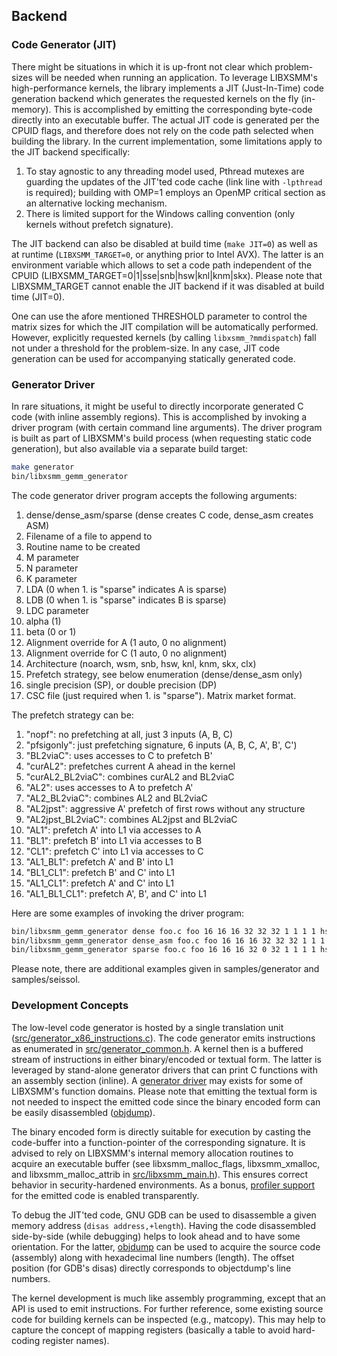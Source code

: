 ## Backend

### Code Generator (JIT)

There might be situations in which it is up-front not clear which problem-sizes will be needed when running an application. To leverage LIBXSMM's high-performance kernels, the library implements a JIT (Just-In-Time) code generation backend which generates the requested kernels on the fly (in-memory). This is accomplished by emitting the corresponding byte-code directly into an executable buffer. The actual JIT code is generated per the CPUID flags, and therefore does not rely on the code path selected when building the library. In the current implementation, some limitations apply to the JIT backend specifically:

1. To stay agnostic to any threading model used, Pthread mutexes are guarding the updates of the JIT'ted code cache (link line with `-lpthread` is required); building with OMP=1 employs an OpenMP critical section as an alternative locking mechanism.
2. There is limited support for the Windows calling convention (only kernels without prefetch signature).

The JIT backend can also be disabled at build time (`make JIT=0`) as well as at runtime (`LIBXSMM_TARGET=0`, or anything prior to Intel&#160;AVX). The latter is an environment variable which allows to set a code path independent of the CPUID (LIBXSMM_TARGET=0&#124;1&#124;sse&#124;snb&#124;hsw&#124;knl&#124;knm&#124;skx). Please note that LIBXSMM_TARGET cannot enable the JIT backend if it was disabled at build time (JIT=0).

One can use the afore mentioned THRESHOLD parameter to control the matrix sizes for which the JIT compilation will be automatically performed. However, explicitly requested kernels (by calling `libxsmm_?mmdispatch`) fall not under a threshold for the problem-size. In any case, JIT code generation can be used for accompanying statically generated code.

### Generator Driver

In rare situations, it might be useful to directly incorporate generated C code (with inline assembly regions). This is accomplished by invoking a driver program (with certain command line arguments). The driver program is built as part of LIBXSMM's build process (when requesting static code generation), but also available via a separate build target:

```bash
make generator
bin/libxsmm_gemm_generator
```

The code generator driver program accepts the following arguments:

1. dense/dense_asm/sparse (dense creates C code, dense_asm creates ASM)
2. Filename of a file to append to
3. Routine name to be created
4. M parameter
5. N parameter
6. K parameter
7. LDA (0 when 1. is "sparse" indicates A is sparse)
8. LDB (0 when 1. is "sparse" indicates B is sparse)
9. LDC parameter
10. alpha (1)
11. beta (0 or 1)
12. Alignment override for A (1 auto, 0 no alignment)
13. Alignment override for C (1 auto, 0 no alignment)
14. Architecture (noarch, wsm, snb, hsw, knl, knm, skx, clx)
15. Prefetch strategy, see below enumeration (dense/dense_asm only)
16. single precision (SP), or double precision (DP)
17. CSC file (just required when 1. is "sparse"). Matrix market format.

<a name="prefetch-strategy"></a>The prefetch strategy can be:

1. "nopf": no prefetching at all, just 3 inputs (A, B, C)
2. "pfsigonly": just prefetching signature, 6 inputs (A, B, C, A', B', C')
3. "BL2viaC": uses accesses to C to prefetch B'
4. "curAL2": prefetches current A ahead in the kernel
5. "curAL2_BL2viaC": combines curAL2 and BL2viaC
6. "AL2": uses accesses to A to prefetch A'
7. "AL2_BL2viaC": combines AL2 and BL2viaC
8. "AL2jpst": aggressive A' prefetch of first rows without any structure
9. "AL2jpst_BL2viaC": combines AL2jpst and BL2viaC
10. "AL1": prefetch A' into L1 via accesses to A
11. "BL1": prefetch B' into L1 via accesses to B
12. "CL1": prefetch C' into L1 via accesses to C
13. "AL1_BL1": prefetch A' and B' into L1
14. "BL1_CL1": prefetch B' and C' into L1
15. "AL1_CL1": prefetch A' and C' into L1
16. "AL1_BL1_CL1": prefetch A', B', and C' into L1

Here are some examples of invoking the driver program:

```bash
bin/libxsmm_gemm_generator dense foo.c foo 16 16 16 32 32 32 1 1 1 1 hsw nopf DP
bin/libxsmm_gemm_generator dense_asm foo.c foo 16 16 16 32 32 32 1 1 1 1 knl AL2_BL2viaC DP
bin/libxsmm_gemm_generator sparse foo.c foo 16 16 16 32 0 32 1 1 1 1 hsw nopf DP bar.csc
```

Please note, there are additional examples given in samples/generator and samples/seissol.

### Development Concepts

The low-level code generator is hosted by a single translation unit ([src/generator_x86_instructions.c](https://github.com/hfp/libxsmm/blob/master/src/generator_x86_instructions.h)). The code generator emits instructions as enumerated in [src/generator_common.h](https://github.com/hfp/libxsmm/blob/master/src/generator_common.h). A kernel then is a buffered stream of instructions in either binary/encoded or textual form. The latter is leveraged by stand-alone generator drivers that can print C&#160;functions with an assembly section (inline). A [generator driver](#generator-driver) may exists for some of LIBXSMM's function domains. Please note that emitting the textual form is not needed to inspect the emitted code since the binary encoded form can be easily disassembled ([objdump](index.md#objdump)).

The binary encoded form is directly suitable for execution by casting the code-buffer into a function-pointer of the corresponding signature. It is advised to rely on LIBXSMM's internal memory allocation routines to acquire an executable buffer (see libxsmm_malloc_flags, libxsmm_xmalloc, and libxsmm_malloc_attrib in [src/libxsmm_main.h](https://github.com/hfp/libxsmm/blob/master/src/libxsmm_main.h)). This ensures correct behavior in security-hardened environments. As a bonus, [profiler support](libxsmm_prof.md) for the emitted code is enabled transparently.

To debug the JIT'ted code, GNU GDB can be used to disassemble a given memory address (`disas address,+length`). Having the code disassembled side-by-side (while debugging) helps to look ahead and to have some orientation. For the latter, [objdump](index.md#objdump) can be used to acquire the source code (assembly) along with hexadecimal line numbers (length). The offset position (for GDB's disas) directly corresponds to objectdump's line numbers.

The kernel development is much like assembly programming, except that an API is used to emit instructions. For further reference, some existing source code for building kernels can be inspected (e.g., matcopy). This may help to capture the concept of mapping registers (basically a table to avoid hard-coding register names).

